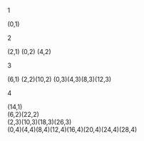 
1

(0,1)

2

(2,1)
(0,2) (4,2)

3

(6,1)
(2,2)(10,2)
(0,3)(4,3)(8,3)(12,3)

4

(14,1)                              
(6,2)(22,2)           
(2,3)(10,3)(18,3)(26,3)      
(0,4)(4,4)(8,4)(12,4)(16,4)(20,4)(24,4)(28,4)
